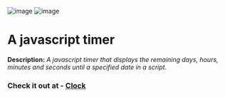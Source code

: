![image](https://user-images.githubusercontent.com/98906212/184099576-2c6a99f1-9e43-42a9-9be9-e3c2640c1d2b.png)
![image](https://user-images.githubusercontent.com/98906212/184101072-6e1971fa-1132-4aae-8be7-d1f57804c4e9.png)


#  A javascript timer  #


<b>Description:</b> <i>A javascript timer that displays the remaining days, hours, minutes and seconds until a specified date in a script.</i>
### Check it out at - [Clock](https://latushko1.github.io/clock/) ###
